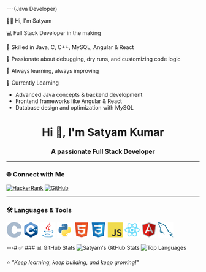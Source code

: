 
---(Java Developer)

🙋‍♂ Hi, I'm Satyam

💻 Full Stack Developer in the making

🔧 Skilled in Java, C, C++, MySQL, Angular & React

🧠 Passionate about debugging, dry runs, and customizing code logic

🚀 Always learning, always improving

🌱 Currently Learning


- Advanced Java concepts & backend development
- Frontend frameworks like Angular & React
- Database design and optimization with MySQL
<h1 align="center">Hi 👋, I'm Satyam Kumar</h1>
<h3 align="center">A passionate Full Stack Developer</h3>

---

### 🌐 Connect with Me
[![HackerRank](https://img.shields.io/badge/HackerRank-2EC866?style=for-the-badge&logo=hackerrank&logoColor=white)](https://www.hackerrank.com/)
[![GitHub](https://img.shields.io/badge/GitHub-181717?style=for-the-badge&logo=github)](https://github.com/satyamkumar20025)

---

### 🛠 Languages & Tools
<p align="left">
  <img src="https://raw.githubusercontent.com/devicons/devicon/master/icons/c/c-original.svg" alt="C" width="40" height="40"/>
  <img src="https://raw.githubusercontent.com/devicons/devicon/master/icons/cplusplus/cplusplus-original.svg" alt="C++" width="40" height="40"/>
  <img src="https://raw.githubusercontent.com/devicons/devicon/master/icons/java/java-original.svg" alt="Java" width="40" height="40"/>
  <img src="https://raw.githubusercontent.com/devicons/devicon/master/icons/python/python-original.svg" alt="Python" width="40" height="40"/>
  <img src="https://raw.githubusercontent.com/devicons/devicon/master/icons/html5/html5-original.svg" alt="HTML5" width="40" height="40"/>
  <img src="https://raw.githubusercontent.com/devicons/devicon/master/icons/css3/css3-original.svg" alt="CSS3" width="40" height="40"/>
  <img src="https://raw.githubusercontent.com/devicons/devicon/master/icons/javascript/javascript-original.svg" alt="JavaScript" width="40" height="40"/>
  <img src="https://raw.githubusercontent.com/devicons/devicon/master/icons/react/react-original.svg" alt="React" width="40" height="40"/>
  <img src="https://raw.githubusercontent.com/devicons/devicon/master/icons/angularjs/angularjs-original.svg" alt="Angular" width="40" height="40"/>
  <img src="https://raw.githubusercontent.com/devicons/devicon/master/icons/mysql/mysql-original.svg" alt="MySQL" width="40" height="40"/>
</p>

---# ✅ ### 📊 GitHub Stats
![Satyam's GitHub Stats](https://github-readme-stats.vercel.app/api?username=satyamkumar20025&show_icons=true&theme=radical)
![Top Languages](https://github-readme-stats.vercel.app/api/top-langs/?username=satyamkumar20025&layout=compact&theme=radical)




⭐ *"Keep learning, keep building, and keep growing!"*
